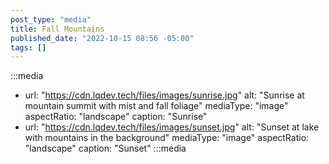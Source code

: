 ```yaml
---
post_type: "media"
title: Fall Mountains
published_date: "2022-10-15 08:56 -05:00"
tags: []
---
```


:::media
- url: "https://cdn.lqdev.tech/files/images/sunrise.jpg"
  alt: "Sunrise at mountain summit with mist and fall foliage"
  mediaType: "image"
  aspectRatio: "landscape"
  caption: "Sunrise"
- url: "https://cdn.lqdev.tech/files/images/sunset.jpg"
  alt: "Sunset at lake with mountains in the background"
  mediaType: "image"
  aspectRatio: "landscape"
  caption: "Sunset"
:::media